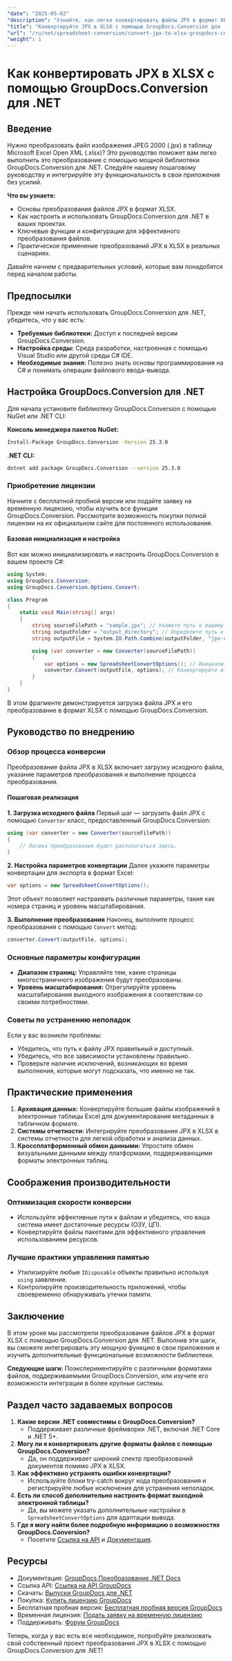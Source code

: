 ```yaml
---
"date": "2025-05-02"
"description": "Узнайте, как легко конвертировать файлы JPX в формат XLSX с помощью GroupDocs.Conversion для .NET. Следуйте нашему пошаговому руководству и интегрируйте эту функциональность в свои приложения."
"title": "Конвертируйте JPX в XLSX с помощью GroupDocs.Conversion для .NET&#58; Подробное руководство"
"url": "/ru/net/spreadsheet-conversion/convert-jpx-to-xlsx-groupdocs-conversion-dotnet/"
"weight": 1
---
```


# Как конвертировать JPX в XLSX с помощью GroupDocs.Conversion для .NET

## Введение

Нужно преобразовать файл изображения JPEG 2000 (.jpx) в таблицу Microsoft Excel Open XML (.xlsx)? Это руководство поможет вам легко выполнить это преобразование с помощью мощной библиотеки GroupDocs.Conversion для .NET. Следуйте нашему пошаговому руководству и интегрируйте эту функциональность в свои приложения без усилий.

**Что вы узнаете:**
- Основы преобразования файлов JPX в формат XLSX.
- Как настроить и использовать GroupDocs.Conversion для .NET в ваших проектах.
- Ключевые функции и конфигурации для эффективного преобразования файлов.
- Практическое применение преобразований JPX в XLSX в реальных сценариях.

Давайте начнем с предварительных условий, которые вам понадобятся перед началом работы.

## Предпосылки

Прежде чем начать использовать GroupDocs.Conversion для .NET, убедитесь, что у вас есть:
- **Требуемые библиотеки:** Доступ к последней версии GroupDocs.Conversion.
- **Настройка среды:** Среда разработки, настроенная с помощью Visual Studio или другой среды C# IDE.
- **Необходимые знания:** Полезно знать основы программирования на C# и понимать операции файлового ввода-вывода.

## Настройка GroupDocs.Conversion для .NET

Для начала установите библиотеку GroupDocs.Conversion с помощью NuGet или .NET CLI:

**Консоль менеджера пакетов NuGet:**
```bash
Install-Package GroupDocs.Conversion -Version 25.3.0
```

**.NET CLI:**
```bash
dotnet add package GroupDocs.Conversion --version 25.3.0
```

### Приобретение лицензии

Начните с бесплатной пробной версии или подайте заявку на временную лицензию, чтобы изучить все функции GroupDocs.Conversion. Рассмотрите возможность покупки полной лицензии на их официальном сайте для постоянного использования.

#### Базовая инициализация и настройка

Вот как можно инициализировать и настроить GroupDocs.Conversion в вашем проекте C#:

```csharp
using System;
using GroupDocs.Conversion;
using GroupDocs.Conversion.Options.Convert;

class Program
{
    static void Main(string[] args)
    {
        string sourceFilePath = "sample.jpx"; // Укажите путь к вашему JPX-файлу.
        string outputFolder = "output_directory"; // Определите путь к выходному каталогу.
        string outputFile = System.IO.Path.Combine(outputFolder, "jpx-converted-to.xlsx"); // Результирующее местоположение файла XLSX.

        using (var converter = new Converter(sourceFilePath))
        {
            var options = new SpreadsheetConvertOptions(); // Инициализируйте параметры преобразования для электронных таблиц.
            converter.Convert(outputFile, options); // Конвертируйте и сохраните файл JPX как XLSX.
        }
    }
}
```

В этом фрагменте демонстрируется загрузка файла JPX и его преобразование в формат XLSX с помощью GroupDocs.Conversion.

## Руководство по внедрению

### Обзор процесса конверсии

Преобразование файла JPX в XLSX включает загрузку исходного файла, указание параметров преобразования и выполнение процесса преобразования.

#### Пошаговая реализация

**1. Загрузка исходного файла**
Первый шаг — загрузить файл JPX с помощью `Converter` класс, предоставленный GroupDocs.Conversion:
```csharp
using (var converter = new Converter(sourceFilePath))
{
    // Логика преобразования будет располагаться здесь.
}
```

**2. Настройка параметров конвертации**
Далее укажите параметры конвертации для экспорта в формат Excel:
```csharp
var options = new SpreadsheetConvertOptions();
```
Этот объект позволяет настраивать различные параметры, такие как номера страниц и уровень масштабирования.

**3. Выполнение преобразования**
Наконец, выполните процесс преобразования с помощью `Convert` метод:
```csharp
converter.Convert(outputFile, options);
```

### Основные параметры конфигурации
- **Диапазон страниц:** Управляйте тем, какие страницы многостраничного изображения будут преобразованы.
- **Уровень масштабирования:** Отрегулируйте уровень масштабирования выходного изображения в соответствии со своими потребностями.

### Советы по устранению неполадок
Если у вас возникли проблемы:
- Убедитесь, что путь к файлу JPX правильный и доступный.
- Убедитесь, что все зависимости установлены правильно.
- Проверьте наличие исключений, возникающих во время выполнения, которые могут подсказать, что именно не так.

## Практические применения
1. **Архивация данных:** Конвертируйте большие файлы изображений в электронные таблицы Excel для документирования метаданных в табличном формате.
2. **Системы отчетности:** Интегрируйте преобразования JPX в XLSX в системы отчетности для легкой обработки и анализа данных.
3. **Кроссплатформенный обмен данными:** Упростите обмен визуальными данными между платформами, поддерживающими форматы электронных таблиц.

## Соображения производительности
### Оптимизация скорости конверсии
- Используйте эффективные пути к файлам и убедитесь, что ваша система имеет достаточные ресурсы (ОЗУ, ЦП).
- Конвертируйте файлы пакетами для эффективного управления использованием ресурсов.

### Лучшие практики управления памятью
- Утилизируйте любые `IDisposable` объекты правильно используя `using` заявление.
- Контролируйте производительность приложений, чтобы своевременно обнаруживать утечки памяти.

## Заключение
В этом уроке мы рассмотрели преобразование файлов JPX в формат XLSX с помощью GroupDocs.Conversion для .NET. Выполнив эти шаги, вы сможете интегрировать эту мощную функцию в свои приложения и изучить дополнительные функциональные возможности библиотеки.

**Следующие шаги:** Поэкспериментируйте с различными форматами файлов, поддерживаемыми GroupDocs.Conversion, или изучите его возможности интеграции в более крупные системы.

## Раздел часто задаваемых вопросов
1. **Какие версии .NET совместимы с GroupDocs.Conversion?**
   - Поддерживает различные фреймворки .NET, включая .NET Core и .NET 5+.
2. **Могу ли я конвертировать другие форматы файлов с помощью GroupDocs.Conversion?**
   - Да, он поддерживает широкий спектр преобразований документов помимо JPX в XLSX.
3. **Как эффективно устранять ошибки конвертации?**
   - Используйте блоки try-catch вокруг кода преобразования и регистрируйте любые исключения для устранения неполадок.
4. **Есть ли способ дополнительно настроить формат выходной электронной таблицы?**
   - Да, вы можете указать дополнительные настройки в `SpreadsheetConvertOptions` для адаптации вывода.
5. **Где я могу найти более подробную информацию о возможностях GroupDocs.Conversion?**
   - Посетите [Ссылка на API](https://reference.groupdocs.com/conversion/net/) и [Документация](https://docs.groupdocs.com/conversion/net/).

## Ресурсы
- Документация: [GroupDocs Преобразование .NET Docs](https://docs.groupdocs.com/conversion/net/)
- Ссылка API: [Ссылка на API GroupDocs](https://reference.groupdocs.com/conversion/net/)
- Скачать: [Выпуски GroupDocs для .NET](https://releases.groupdocs.com/conversion/net/)
- Покупка: [Купить лицензию GroupDocs](https://purchase.groupdocs.com/buy)
- Бесплатная пробная версия: [Бесплатная пробная версия GroupDocs](https://releases.groupdocs.com/conversion/net/)
- Временная лицензия: [Подать заявку на временную лицензию](https://purchase.groupdocs.com/temporary-license/)
- Поддерживать: [Форум GroupDocs](https://forum.groupdocs.com/c/conversion/10)

Теперь, когда у вас есть все необходимое, попробуйте реализовать свой собственный проект преобразования JPX в XLSX с помощью GroupDocs.Conversion для .NET!